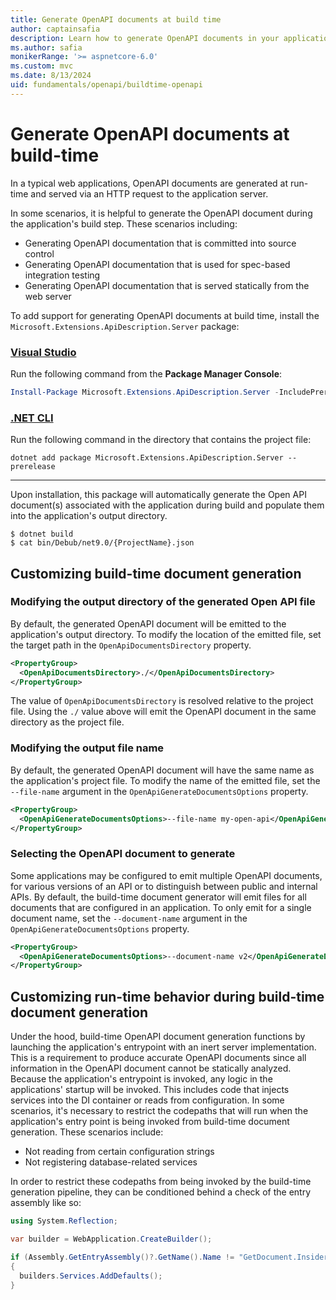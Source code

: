 ```yaml
---
title: Generate OpenAPI documents at build time
author: captainsafia
description: Learn how to generate OpenAPI documents in your application's build step
ms.author: safia
monikerRange: '>= aspnetcore-6.0'
ms.custom: mvc
ms.date: 8/13/2024
uid: fundamentals/openapi/buildtime-openapi
---
```


# Generate OpenAPI documents at build-time

In a typical web applications, OpenAPI documents are generated at run-time and served via an HTTP request to the application server.

In some scenarios, it is helpful to generate the OpenAPI document during the application's build step. These scenarios including:

- Generating OpenAPI documentation that is committed into source control
- Generating OpenAPI documentation that is used for spec-based integration testing
- Generating OpenAPI documentation that is served statically from the web server

To add support for generating OpenAPI documents at build time, install the `Microsoft.Extensions.ApiDescription.Server` package:

### [Visual Studio](#tab/visual-studio)

Run the following command from the **Package Manager Console**:

 ```powershell
 Install-Package Microsoft.Extensions.ApiDescription.Server -IncludePrerelease
```

### [.NET CLI](#tab/net-cli)

Run the following command in the directory that contains the project file:

```dotnetcli
dotnet add package Microsoft.Extensions.ApiDescription.Server --prerelease
```
---

Upon installation, this package will automatically generate the Open API document(s) associated with the application during build and populate them into the application's output directory.

```cli
$ dotnet build
$ cat bin/Debub/net9.0/{ProjectName}.json
```

## Customizing build-time document generation

### Modifying the output directory of the generated Open API file

By default, the generated OpenAPI document will be emitted to the application's output directory. To modify the location of the emitted file, set the target path in the `OpenApiDocumentsDirectory` property.

```xml
<PropertyGroup>
  <OpenApiDocumentsDirectory>./</OpenApiDocumentsDirectory>
</PropertyGroup>
```

The value of `OpenApiDocumentsDirectory` is resolved relative to the project file. Using the `./` value above will emit the OpenAPI document in the same directory as the project file.

### Modifying the output file name

By default, the generated OpenAPI document will have the same name as the application's project file. To modify the name of the emitted file, set the `--file-name` argument in the `OpenApiGenerateDocumentsOptions` property.

```xml
<PropertyGroup>
  <OpenApiGenerateDocumentsOptions>--file-name my-open-api</OpenApiGenerateDocumentsOptions>
</PropertyGroup>
```

### Selecting the OpenAPI document to generate

Some applications may be configured to emit multiple OpenAPI documents, for various versions of an API or to distinguish between public and internal APIs. By default, the build-time document generator will emit files for all documents that are configured in an application. To only emit for a single document name, set the `--document-name` argument in the `OpenApiGenerateDocumentsOptions` property.

```xml
<PropertyGroup>
  <OpenApiGenerateDocumentsOptions>--document-name v2</OpenApiGenerateDocumentsOptions>
</PropertyGroup>
```

## Customizing run-time behavior during build-time document generation

Under the hood, build-time OpenAPI document generation functions by launching the application's entrypoint with an inert server implementation. This is a requirement to produce accurate OpenAPI documents since all information in the OpenAPI document cannot be statically analyzed. Because the application's entrypoint is invoked, any logic in the applications' startup will be invoked. This includes code that injects services into the DI container or reads from configuration. In some scenarios, it's necessary to restrict the codepaths that will run when the application's entry point is being invoked from build-time document generation. These scenarios include:

- Not reading from certain configuration strings
- Not registering database-related services

In order to restrict these codepaths from being invoked by the build-time generation pipeline, they can be conditioned behind a check of the entry assembly like so:

```csharp
using System.Reflection;

var builder = WebApplication.CreateBuilder();

if (Assembly.GetEntryAssembly()?.GetName().Name != "GetDocument.Insider")
{
  builders.Services.AddDefaults();
}
```
